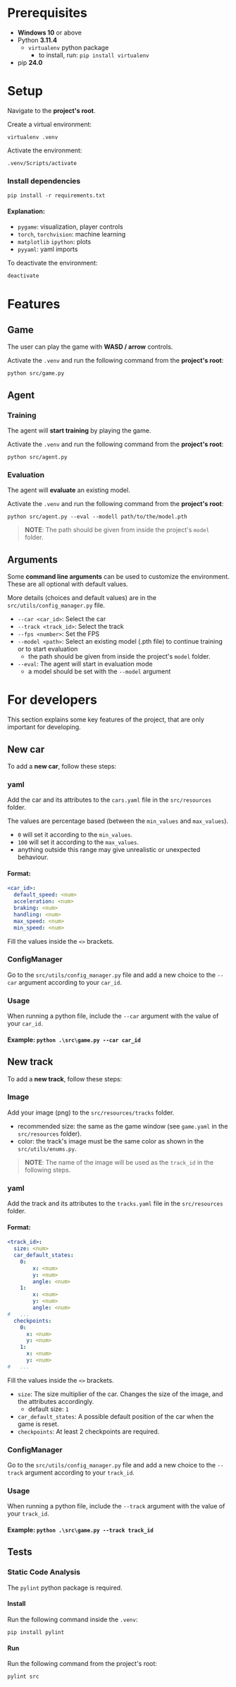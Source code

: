 # Prerequisites

* **Windows 10** or above
* Python **3.11.4**
    * `virtualenv` python package
        * to install, run: `pip install virtualenv`
* pip **24.0**

# Setup

Navigate to the **project's root**.

Create a virtual environment:

```shell
virtualenv .venv
```

Activate the environment:

```shell
.venv/Scripts/activate
```

### Install dependencies

```shell
pip install -r requirements.txt
```

#### Explanation:

* `pygame`: visualization, player controls
* `torch`, `torchvision`: machine learning
* `matplotlib` `ipython`: plots
* `pyyaml`: yaml imports

To deactivate the environment:

```shell
deactivate
```

# Features

## Game

The user can play the game with **WASD / arrow** controls.

Activate the `.venv` and run the following command from the **project's root**:

```shell
python src/game.py
```

## Agent

### Training

The agent will **start training** by playing the game.

Activate the `.venv` and run the following command from the **project's root**:

```shell
python src/agent.py
```

### Evaluation

The agent will **evaluate** an existing model.

Activate the `.venv` and run the following command from the **project's root**:

```shell
python src/agent.py --eval --modell path/to/the/model.pth
```

> **NOTE**: The path should be given from inside the project's `model` folder.

## Arguments

Some **command line arguments** can be used to customize the environment. These are all optional with default values.

More details (choices and default values) are in the `src/utils/config_manager.py` file.

* `--car <car_id>`: Select the car
* `--track <track_id>`: Select the track
* `--fps <number>`: Set the FPS
* `--model <path>`: Select an existing model (.pth file) to continue training or to start evaluation
  * the path should be given from inside the project's `model` folder.
* `--eval`: The agent will start in evaluation mode
  * a model should be set with the `--model` argument

# For developers

This section explains some key features of the project, that are only important for developing.

## New car

To add a **new car**, follow these steps:

### yaml

Add the car and its attributes to the `cars.yaml` file in the `src/resources` folder.

The values are percentage based (between the `min_values` and `max_values`).

* `0` will set it according to the `min_values`.
* `100` will set it according to the `max_values`.
* anything outside this range may give unrealistic or unexpected behaviour.

#### Format:

```yaml
<car_id>:
  default_speed: <num>
  acceleration: <num>
  braking: <num>
  handling: <num>
  max_speed: <num>
  min_speed: <num>
```

Fill the values inside the `<>` brackets.

### ConfigManager

Go to the `src/utils/config_manager.py` file and add a new choice to the `--car` argument according to your `car_id`.

### Usage

When running a python file, include the `--car` argument with the value of your `car_id`.

#### Example: `python .\src\game.py --car car_id`

## New track

To add a **new track**, follow these steps:

### Image

Add your image (png) to the `src/resources/tracks` folder.

* recommended size: the same as the game window (see `game.yaml` in the `src/resources` folder).
* color: the track's image must be the same color as shown in the `src/utils/enums.py`.

> **NOTE**: The name of the image will be used as the `track_id` in the following steps.

### yaml

Add the track and its attributes to the `tracks.yaml` file in the `src/resources` folder.

#### Format:

```yaml
<track_id>:
  size: <num>
  car_default_states:
    0:
        x: <num>
        y: <num>
        angle: <num>
    1:
        x: <num>
        y: <num>
        angle: <num>
#   ...
  checkpoints:
    0:
      x: <num>
      y: <num>
    1:
      x: <num>
      y: <num>
#   ...
```

Fill the values inside the `<>` brackets.

* `size`: The size multiplier of the car. Changes the size of the image, and the attributes accordingly.
    * default size: `1`
* `car_default_states`: A possible default position of the car when the game is reset.
* `checkpoints`: At least 2 checkpoints are required.

### ConfigManager

Go to the `src/utils/config_manager.py` file and add a new choice to the `--track` argument according to your `track_id`.

### Usage

When running a python file, include the `--track` argument with the value of your `track_id`.

#### Example: `python .\src\game.py --track track_id`

## Tests

### Static Code Analysis

The `pylint` python package is required.

#### Install

Run the following command inside the `.venv`:

```shell
pip install pylint
```

#### Run

Run the following command from the project's root:

```shell
pylint src
```

